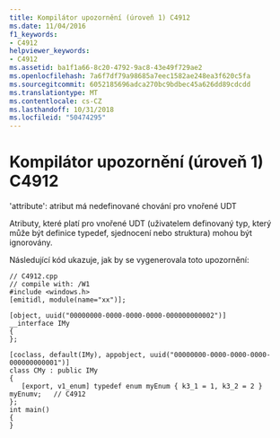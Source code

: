 ```yaml
---
title: Kompilátor upozornění (úroveň 1) C4912
ms.date: 11/04/2016
f1_keywords:
- C4912
helpviewer_keywords:
- C4912
ms.assetid: ba1f1a66-8c20-4792-9ac8-43e49f729ae2
ms.openlocfilehash: 7a6f7df79a98685a7eec1582ae248ea3f620c5fa
ms.sourcegitcommit: 6052185696adca270bc9bdbec45a626dd89cdcdd
ms.translationtype: MT
ms.contentlocale: cs-CZ
ms.lasthandoff: 10/31/2018
ms.locfileid: "50474295"
---
```

# <a name="compiler-warning-level-1-c4912"></a>Kompilátor upozornění (úroveň 1) C4912

'attribute': atribut má nedefinované chování pro vnořené UDT

Atributy, které platí pro vnořené UDT (uživatelem definovaný typ, který může být definice typedef, sjednocení nebo struktura) mohou být ignorovány.

Následující kód ukazuje, jak by se vygenerovala toto upozornění:

```
// C4912.cpp
// compile with: /W1
#include <windows.h>
[emitidl, module(name="xx")];

[object, uuid("00000000-0000-0000-0000-000000000002")]
__interface IMy
{
};

[coclass, default(IMy), appobject, uuid("00000000-0000-0000-0000-000000000001")]
class CMy : public IMy
{
   [export, v1_enum] typedef enum myEnum { k3_1 = 1, k3_2 = 2 } myEnumv;   // C4912
};
int main()
{
}
```
